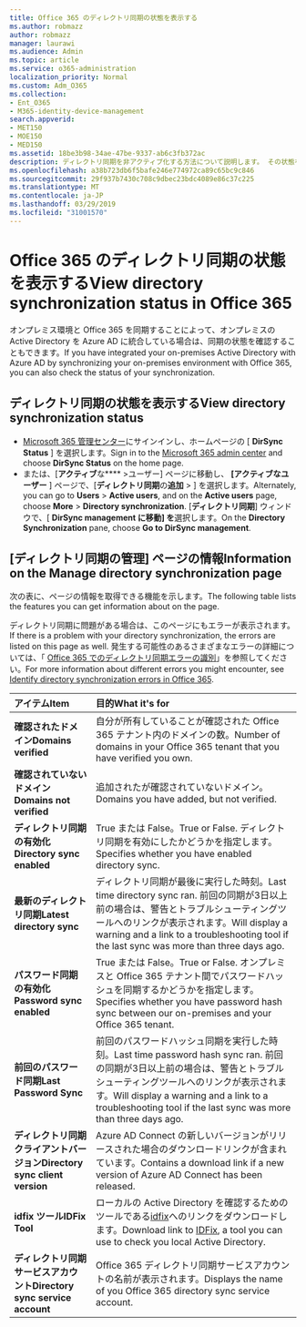 ```yaml
---
title: Office 365 のディレクトリ同期の状態を表示する
ms.author: robmazz
author: robmazz
manager: laurawi
ms.audience: Admin
ms.topic: article
ms.service: o365-administration
localization_priority: Normal
ms.custom: Adm_O365
ms.collection:
- Ent_O365
- M365-identity-device-management
search.appverid:
- MET150
- MOE150
- MED150
ms.assetid: 18be3b98-34ae-47be-9337-ab6c3fb372ac
description: ディレクトリ同期を非アクティブ化する方法について説明します。 その状態を表示することもできます。
ms.openlocfilehash: a38b723db6f5bafe246e774972ca89c65bc9c846
ms.sourcegitcommit: 29f937b7430c708c9dbec23bdc4089e86c37c225
ms.translationtype: MT
ms.contentlocale: ja-JP
ms.lasthandoff: 03/29/2019
ms.locfileid: "31001570"
---
```

# <a name="view-directory-synchronization-status-in-office-365"></a><span data-ttu-id="7930b-104">Office 365 のディレクトリ同期の状態を表示する</span><span class="sxs-lookup"><span data-stu-id="7930b-104">View directory synchronization status in Office 365</span></span>

<span data-ttu-id="7930b-105">オンプレミス環境と Office 365 を同期することによって、オンプレミスの Active Directory を Azure AD に統合している場合は、同期の状態を確認することもできます。</span><span class="sxs-lookup"><span data-stu-id="7930b-105">If you have integrated your on-premises Active Directory with Azure AD by synchronizing your on-premises environment with Office 365, you can also check the status of your synchronization.</span></span>
  
## <a name="view-directory-synchronization-status"></a><span data-ttu-id="7930b-106">ディレクトリ同期の状態を表示する</span><span class="sxs-lookup"><span data-stu-id="7930b-106">View directory synchronization status</span></span>

- <span data-ttu-id="7930b-107">[Microsoft 365 管理センター](https://admin.microsoft.com)にサインインし、ホームページの [ **DirSync Status** ] を選択します。</span><span class="sxs-lookup"><span data-stu-id="7930b-107">Sign in to the [Microsoft 365 admin center](https://admin.microsoft.com) and choose **DirSync Status** on the home page.</span></span>
- <span data-ttu-id="7930b-108">または、[**アクティブ**な\*\*\*\* \>ユーザー] ページに移動し、 **[アクティブなユーザー** ] ページで、[**ディレクトリ同期**の**追加** \> ] を選択します。</span><span class="sxs-lookup"><span data-stu-id="7930b-108">Alternately, you can go to **Users** \> **Active users**, and on the **Active users** page, choose **More** \> **Directory synchronization**.</span></span> <span data-ttu-id="7930b-109">[**ディレクトリ同期**] ウィンドウで、[ **DirSync management に移動] を**選択します。</span><span class="sxs-lookup"><span data-stu-id="7930b-109">On the **Directory Synchronization** pane, choose **Go to DirSync management**.</span></span>

## <a name="information-on-the-manage-directory-synchronization-page"></a><span data-ttu-id="7930b-110">[ディレクトリ同期の管理] ページの情報</span><span class="sxs-lookup"><span data-stu-id="7930b-110">Information on the Manage directory synchronization page</span></span>

<span data-ttu-id="7930b-111">次の表に、ページの情報を取得できる機能を示します。</span><span class="sxs-lookup"><span data-stu-id="7930b-111">The following table lists the features you can get information about on the page.</span></span>
  
<span data-ttu-id="7930b-112">ディレクトリ同期に問題がある場合は、このページにもエラーが表示されます。</span><span class="sxs-lookup"><span data-stu-id="7930b-112">If there is a problem with your directory synchronization, the errors are listed on this page as well.</span></span> <span data-ttu-id="7930b-113">発生する可能性のあるさまざまなエラーの詳細については、「 [Office 365 でのディレクトリ同期エラーの識別](identify-directory-synchronization-errors.md)」を参照してください。</span><span class="sxs-lookup"><span data-stu-id="7930b-113">For more information about different errors you might encounter, see [Identify directory synchronization errors in Office 365](identify-directory-synchronization-errors.md).</span></span>
  
|<span data-ttu-id="7930b-114">**アイテム**</span><span class="sxs-lookup"><span data-stu-id="7930b-114">**Item**</span></span>|<span data-ttu-id="7930b-115">**目的**</span><span class="sxs-lookup"><span data-stu-id="7930b-115">**What it's for**</span></span>|
|:-----|:-----|
|<span data-ttu-id="7930b-116">**確認されたドメイン**</span><span class="sxs-lookup"><span data-stu-id="7930b-116">**Domains verified**</span></span> | <span data-ttu-id="7930b-117">自分が所有していることが確認された Office 365 テナント内のドメインの数。</span><span class="sxs-lookup"><span data-stu-id="7930b-117">Number of domains in your Office 365 tenant that you have verified you own.</span></span> |
|<span data-ttu-id="7930b-118">**確認されていないドメイン**</span><span class="sxs-lookup"><span data-stu-id="7930b-118">**Domains not verified**</span></span> | <span data-ttu-id="7930b-119">追加されたが確認されていないドメイン。</span><span class="sxs-lookup"><span data-stu-id="7930b-119">Domains you have added, but not verified.</span></span> |
|<span data-ttu-id="7930b-120">**ディレクトリ同期の有効化**</span><span class="sxs-lookup"><span data-stu-id="7930b-120">**Directory sync enabled**</span></span> |<span data-ttu-id="7930b-121">True または False。</span><span class="sxs-lookup"><span data-stu-id="7930b-121">True or False.</span></span> <span data-ttu-id="7930b-122">ディレクトリ同期を有効にしたかどうかを指定します。</span><span class="sxs-lookup"><span data-stu-id="7930b-122">Specifies whether you have enabled directory sync.</span></span> |
|<span data-ttu-id="7930b-123">**最新のディレクトリ同期**</span><span class="sxs-lookup"><span data-stu-id="7930b-123">**Latest directory sync**</span></span> | <span data-ttu-id="7930b-124">ディレクトリ同期が最後に実行した時刻。</span><span class="sxs-lookup"><span data-stu-id="7930b-124">Last time directory sync ran.</span></span> <span data-ttu-id="7930b-125">前回の同期が3日以上前の場合は、警告とトラブルシューティングツールへのリンクが表示されます。</span><span class="sxs-lookup"><span data-stu-id="7930b-125">Will display a warning and a link to a troubleshooting tool if the last sync was more than three days ago.</span></span> |
|<span data-ttu-id="7930b-126">**パスワード同期の有効化**</span><span class="sxs-lookup"><span data-stu-id="7930b-126">**Password sync enabled**</span></span> | <span data-ttu-id="7930b-127">True または False。</span><span class="sxs-lookup"><span data-stu-id="7930b-127">True or False.</span></span> <span data-ttu-id="7930b-128">オンプレミスと Office 365 テナント間でパスワードハッシュを同期するかどうかを指定します。</span><span class="sxs-lookup"><span data-stu-id="7930b-128">Specifies whether you have password hash sync between our on-premises and your Office 365 tenant.</span></span> |
|<span data-ttu-id="7930b-129">**前回のパスワード同期**</span><span class="sxs-lookup"><span data-stu-id="7930b-129">**Last Password Sync**</span></span> | <span data-ttu-id="7930b-130">前回のパスワードハッシュ同期を実行した時刻。</span><span class="sxs-lookup"><span data-stu-id="7930b-130">Last time password hash sync ran.</span></span> <span data-ttu-id="7930b-131">前回の同期が3日以上前の場合は、警告とトラブルシューティングツールへのリンクが表示されます。</span><span class="sxs-lookup"><span data-stu-id="7930b-131">Will display a warning and a link to a troubleshooting tool if the last sync was more than three days ago.</span></span> |
|<span data-ttu-id="7930b-132">**ディレクトリ同期クライアントバージョン**</span><span class="sxs-lookup"><span data-stu-id="7930b-132">**Directory sync client version**</span></span> | <span data-ttu-id="7930b-133">Azure AD Connect の新しいバージョンがリリースされた場合のダウンロードリンクが含まれています。</span><span class="sxs-lookup"><span data-stu-id="7930b-133">Contains a download link if a new version of Azure AD Connect has been released.</span></span> |
|<span data-ttu-id="7930b-134">**idfix ツール**</span><span class="sxs-lookup"><span data-stu-id="7930b-134">**IDFix Tool**</span></span> | <span data-ttu-id="7930b-135">ローカルの Active Directory を確認するためのツールである[idfix](install-and-run-idfix.md)へのリンクをダウンロードします。</span><span class="sxs-lookup"><span data-stu-id="7930b-135">Download link to [IDFix](install-and-run-idfix.md), a tool you can use to check you local Active Directory.</span></span> |
|<span data-ttu-id="7930b-136">**ディレクトリ同期サービスアカウント**</span><span class="sxs-lookup"><span data-stu-id="7930b-136">**Directory sync service account**</span></span> | <span data-ttu-id="7930b-137">Office 365 ディレクトリ同期サービスアカウントの名前が表示されます。</span><span class="sxs-lookup"><span data-stu-id="7930b-137">Displays the name of you Office 365 directory sync service account.</span></span> |